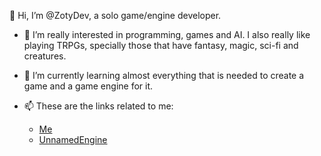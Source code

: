 👋 Hi, I’m @ZotyDev, a solo game/engine developer.
- 👀 I’m really interested in programming, games and AI. I also really like playing TRPGs, specially those that have fantasy, magic, sci-fi and creatures.
- 🌱 I’m currently learning almost everything that is needed to create a game and a game engine for it.

- 📫 These are the links related to me: <br>
  - [Me](https://zoty.dev) <br>
  - [UnnamedEngine](https://github.com/UnnamedEngine/UnnamedEngine)
